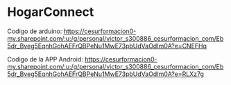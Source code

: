 # HogarConnect
Codigo de arduino: https://cesurformacion0-my.sharepoint.com/:u:/g/personal/victor_s300886_cesurformacion_com/Eb5dr_Bveg5EqnhGohAEFrQBPeNu1MwE73pbUdVaOdIm0A?e=CNEFHq



Codigo de la APP Android: https://cesurformacion0-my.sharepoint.com/:u:/g/personal/victor_s300886_cesurformacion_com/Eb5dr_Bveg5EqnhGohAEFrQBPeNu1MwE73pbUdVaOdIm0A?e=RLXz7g

